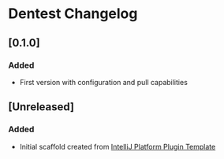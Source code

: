 <!-- Keep a Changelog guide -> https://keepachangelog.com -->

# Dentest Changelog

## [0.1.0]
### Added
- First version with configuration and pull capabilities

## [Unreleased]
### Added
- Initial scaffold created from [IntelliJ Platform Plugin Template](https://github.com/JetBrains/intellij-platform-plugin-template)
